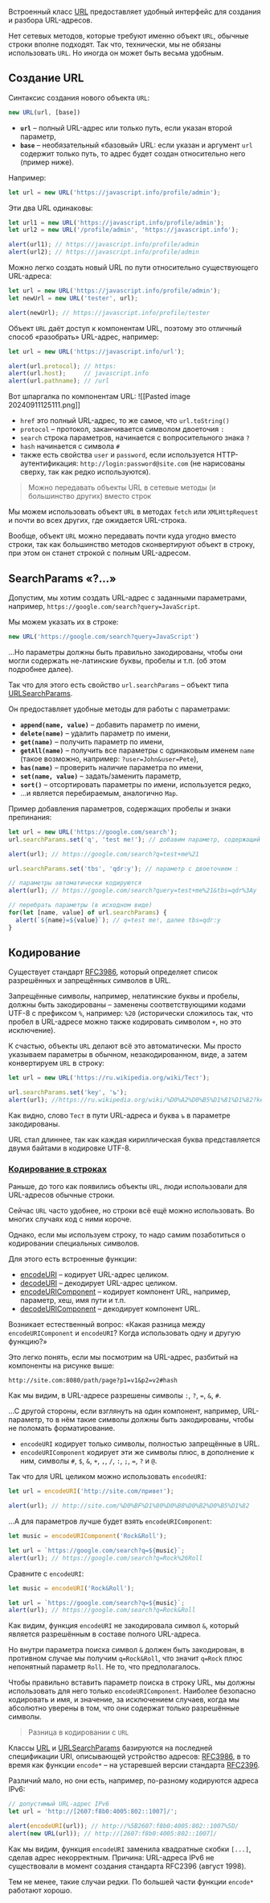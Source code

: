 Встроенный класс [URL](https://url.spec.whatwg.org/#api) предоставляет удобный интерфейс для создания и разбора URL-адресов.

Нет сетевых методов, которые требуют именно объект `URL`, обычные строки вполне подходят. Так что, технически, мы не обязаны использовать `URL`. Но иногда он может быть весьма удобным.

## Создание URL

Синтаксис создания нового объекта `URL`:

```javascript
new URL(url, [base])
```

- **`url`** – полный URL-адрес или только путь, если указан второй параметр,
- **`base`** – необязательный «базовый» URL: если указан и аргумент `url` содержит только путь, то адрес будет создан относительно него (пример ниже).

Например:

```javascript
let url = new URL('https://javascript.info/profile/admin');
```

Эти два URL одинаковы:

```javascript
let url1 = new URL('https://javascript.info/profile/admin');
let url2 = new URL('/profile/admin', 'https://javascript.info');

alert(url1); // https://javascript.info/profile/admin
alert(url2); // https://javascript.info/profile/admin
```

Можно легко создать новый URL по пути относительно существующего URL-адреса:

```javascript
let url = new URL('https://javascript.info/profile/admin');
let newUrl = new URL('tester', url);

alert(newUrl); // https://javascript.info/profile/tester
```

Объект `URL` даёт доступ к компонентам URL, поэтому это отличный способ «разобрать» URL-адрес, например:

```javascript
let url = new URL('https://javascript.info/url');

alert(url.protocol); // https:
alert(url.host);     // javascript.info
alert(url.pathname); // /url
```

Вот шпаргалка по компонентам URL:
![[Pasted image 20240911125111.png]]

- `href` это полный URL-адрес, то же самое, что `url.toString()`
- `protocol` – протокол, заканчивается символом двоеточия `:`
- `search` строка параметров, начинается с вопросительного знака `?`
- `hash` начинается с символа `#`
- также есть свойства `user` и `password`, если используется HTTP-аутентификация: `http://login:password@site.com` (не нарисованы сверху, так как редко используются).

> Можно передавать объекты URL в сетевые методы (и большинство других) вместо строк

Мы можем использовать объект `URL` в методах `fetch` или `XMLHttpRequest` и почти во всех других, где ожидается URL-строка.

Вообще, объект `URL` можно передавать почти куда угодно вместо строки, так как большинство методов сконвертируют объект в строку, при этом он станет строкой с полным URL-адресом.

## SearchParams «?…»

Допустим, мы хотим создать URL-адрес с заданными параметрами, например, `https://google.com/search?query=JavaScript`.

Мы можем указать их в строке:

```javascript
new URL('https://google.com/search?query=JavaScript')
```

…Но параметры должны быть правильно закодированы, чтобы они могли содержать не-латинские буквы, пробелы и т.п. (об этом подробнее далее).

Так что для этого есть свойство `url.searchParams` – объект типа [URLSearchParams](https://url.spec.whatwg.org/#urlsearchparams).

Он предоставляет удобные методы для работы с параметрами:

- **`append(name, value)`** – добавить параметр по имени,
- **`delete(name)`** – удалить параметр по имени,
- **`get(name)`** – получить параметр по имени,
- **`getAll(name)`** – получить все параметры с одинаковым именем `name` (такое возможно, например: `?user=John&user=Pete`),
- **`has(name)`** – проверить наличие параметра по имени,
- **`set(name, value)`** – задать/заменить параметр,
- **`sort()`** – отсортировать параметры по имени, используется редко,
- …и является перебираемым, аналогично `Map`.

Пример добавления параметров, содержащих пробелы и знаки препинания:

```javascript
let url = new URL('https://google.com/search');
url.searchParams.set('q', 'test me!'); // добавим параметр, содержащий пробел и !

alert(url); // https://google.com/search?q=test+me%21

url.searchParams.set('tbs', 'qdr:y'); // параметр с двоеточием :

// параметры автоматически кодируются
alert(url); // https://google.com/search?query=test+me%21&tbs=qdr%3Ay

// перебрать параметры (в исходном виде)
for(let [name, value] of url.searchParams) {
  alert(`${name}=${value}`); // q=test me!, далее tbs=qdr:y
}
```

## Кодирование

Существует стандарт [RFC3986](https://datatracker.ietf.org/doc/html/rfc3986), который определяет список разрешённых и запрещённых символов в URL.

Запрещённые символы, например, нелатинские буквы и пробелы, должны быть закодированы – заменены соответствующими кодами UTF-8 с префиксом `%`, например: `%20` (исторически сложилось так, что пробел в URL-адресе можно также кодировать символом `+`, но это исключение).

К счастью, объекты `URL` делают всё это автоматически. Мы просто указываем параметры в обычном, незакодированном, виде, а затем конвертируем `URL` в строку:

```javascript
let url = new URL('https://ru.wikipedia.org/wiki/Тест');

url.searchParams.set('key', 'ъ');
alert(url); //https://ru.wikipedia.org/wiki/%D0%A2%D0%B5%D1%81%D1%82?key=%D1%8A
```

Как видно, слово `Тест` в пути URL-адреса и буква `ъ` в параметре закодированы.

URL стал длиннее, так как каждая кириллическая буква представляется двумя байтами в кодировке UTF-8.

### [Кодирование в строках](https://learn.javascript.ru/url#kodirovanie-v-strokah)

Раньше, до того как появились объекты `URL`, люди использовали для URL-адресов обычные строки.

Сейчас `URL` часто удобнее, но строки всё ещё можно использовать. Во многих случаях код с ними короче.

Однако, если мы используем строку, то надо самим позаботиться о кодировании специальных символов.

Для этого есть встроенные функции:

- [encodeURI](https://developer.mozilla.org/en-US/docs/Web/JavaScript/Reference/Global_Objects/encodeURI) – кодирует URL-адрес целиком.
- [decodeURI](https://developer.mozilla.org/en-US/docs/Web/JavaScript/Reference/Global_Objects/decodeURI) – декодирует URL-адрес целиком.
- [encodeURIComponent](https://developer.mozilla.org/en-US/docs/Web/JavaScript/Reference/Global_Objects/encodeURIComponent) – кодирует компонент URL, например, параметр, хеш, имя пути и т.п.
- [decodeURIComponent](https://developer.mozilla.org/en-US/docs/Web/JavaScript/Reference/Global_Objects/decodeURIComponent) – декодирует компонент URL.

Возникает естественный вопрос: «Какая разница между `encodeURIComponent` и `encodeURI`? Когда использовать одну и другую функцию?»

Это легко понять, если мы посмотрим на URL-адрес, разбитый на компоненты на рисунке выше:

```none
http://site.com:8080/path/page?p1=v1&p2=v2#hash
```

Как мы видим, в URL-адресе разрешены символы `:`, `?`, `=`, `&`, `#`.

…С другой стороны, если взглянуть на один компонент, например, URL-параметр, то в нём такие символы должны быть закодированы, чтобы не поломать форматирование.

- `encodeURI` кодирует только символы, полностью запрещённые в URL.
- `encodeURIComponent` кодирует эти же символы плюс, в дополнение к ним, символы `#`, `$`, `&`, `+`, `,`, `/`, `:`, `;`, `=`, `?` и `@`.

Так что для URL целиком можно использовать `encodeURI`:

```javascript
let url = encodeURI('http://site.com/привет');

alert(url); // http://site.com/%D0%BF%D1%80%D0%B8%D0%B2%D0%B5%D1%82
```

…А для параметров лучше будет взять `encodeURIComponent`:

```javascript
let music = encodeURIComponent('Rock&Roll');

let url = `https://google.com/search?q=${music}`;
alert(url); // https://google.com/search?q=Rock%26Roll
```

Сравните с `encodeURI`:

```javascript
let music = encodeURI('Rock&Roll');

let url = `https://google.com/search?q=${music}`;
alert(url); // https://google.com/search?q=Rock&Roll
```

Как видим, функция `encodeURI` не закодировала символ `&`, который является разрешённым в составе полного URL-адреса.

Но внутри параметра поиска символ `&` должен быть закодирован, в противном случае мы получим `q=Rock&Roll`, что значит `q=Rock` плюс непонятный параметр `Roll`. Не то, что предполагалось.

Чтобы правильно вставить параметр поиска в строку URL, мы должны использовать для него только `encodeURIComponent`. Наиболее безопасно кодировать и имя, и значение, за исключением случаев, когда мы абсолютно уверены в том, что они содержат только разрешённые символы.

> Разница в кодировании с `URL`

Классы [URL](https://url.spec.whatwg.org/#url-class) и [URLSearchParams](https://url.spec.whatwg.org/#interface-urlsearchparams) базируются на последней спецификации URI, описывающей устройство адресов: [RFC3986](https://datatracker.ietf.org/doc/html/rfc3986), в то время как функции `encode*` – на устаревшей версии стандарта [RFC2396](https://www.ietf.org/rfc/rfc2396.txt).

Различий мало, но они есть, например, по-разному кодируются адреса IPv6:

```javascript
// допустимый URL-адрес IPv6
let url = 'http://[2607:f8b0:4005:802::1007]/';

alert(encodeURI(url)); // http://%5B2607:f8b0:4005:802::1007%5D/
alert(new URL(url)); // http://[2607:f8b0:4005:802::1007]/
```

Как мы видим, функция `encodeURI` заменила квадратные скобки `[...]`, сделав адрес некорректным. Причина: URL-адреса IPv6 не существовали в момент создания стандарта RFC2396 (август 1998).

Тем не менее, такие случаи редки. По большей части функции `encode*` работают хорошо.